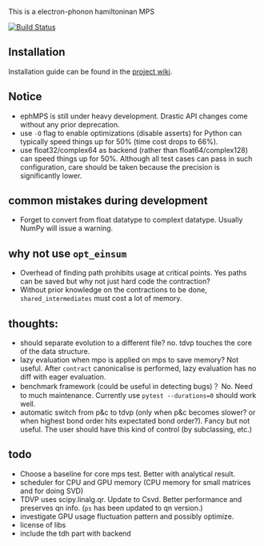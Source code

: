 This is a electron-phonon hamiltoninan MPS

[![Build Status](https://travis-ci.org/jjren/ephMPS.svg?branch=wtli-develop)](https://travis-ci.org/jjren/ephMPS)

## Installation
Installation guide can be found in the [project wiki](https://github.com/jjren/ephMPS/wiki/Installation-Guide).

## Notice
* ephMPS is still under heavy development. Drastic API changes come without any prior deprecation.
* use `-O` flag to enable optimizations (disable asserts) for Python can typically speed
things up for 50% (time cost drops to 66%).
* use float32/complex64 as backend (rather than float64/complex128) can speed things up for 50%. Although all test cases can pass
in such configuration, care should be taken because the precision is significantly lower.


## common mistakes during development

* Forget to convert from float datatype to complext datatype. Usually NumPy will issue a warning.

## why not use `opt_einsum`
* Overhead of finding path prohibits usage at critical points. Yes paths can be saved
but why not just hard code the contraction?
* Without prior knowledge on the contractions to be done, `shared_intermediates` must cost
a lot of memory.

## thoughts:
* should separate evolution to a different file? no. tdvp touches the core of the data structure.
* lazy evaluation when mpo is applied on mps to save memory? Not useful. After `contract` canonicalise is performed,
lazy evaluation has no diff with eager evaluation.
* benchmark framework (could be useful in detecting bugs)？ No. Need to much maintenance. 
Currently use `pytest --durations=0` should work well.
* automatic switch from p&c to tdvp (only when p&c becomes slower? 
or when highest bond order hits expectated bond order?). Fancy but not useful. The user should have this kind of
control (by subclassing, etc.)

## todo
* Choose a baseline for core mps test. Better with analytical result.
* scheduler for CPU and GPU memory (CPU memory for small matrices and for doing SVD)
* TDVP uses scipy.linalg.qr. Update to Csvd. Better performance and preserves qn info. (`ps` has been updated to qn version.)
* investigate GPU usage fluctuation pattern and possibly optimize.
* license of libs
* include the tdh part with backend
